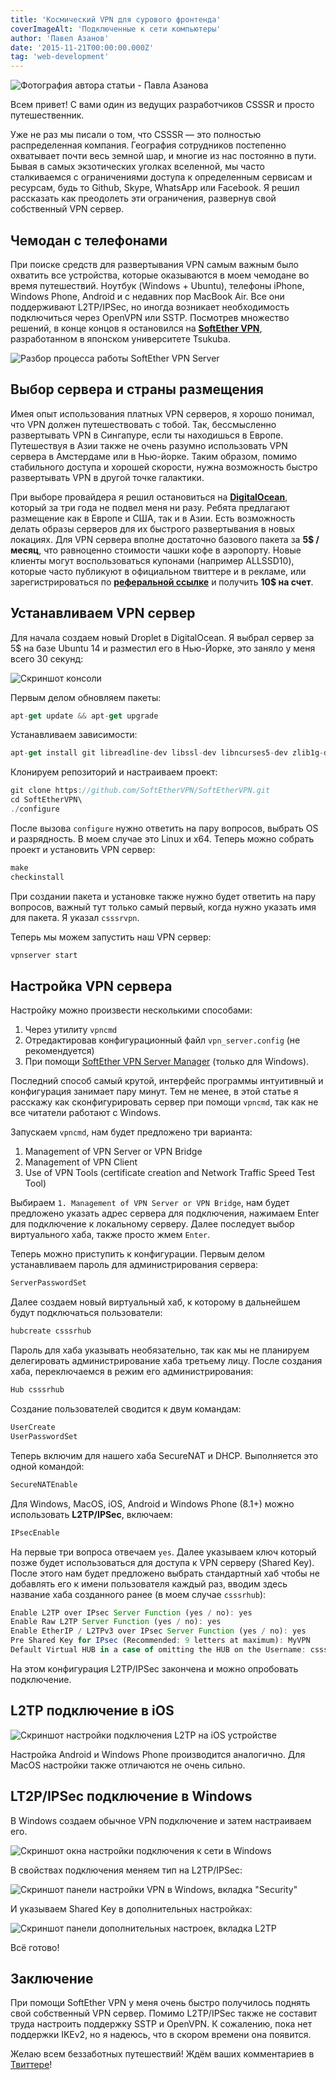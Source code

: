 ```yaml
---
title: 'Космический VPN для сурового фронтенда'
coverImageAlt: 'Подключенные к сети компьютеры'
author: 'Павел Азанов'
date: '2015-11-21T00:00:00.000Z'
tag: 'web-development'
---
```


<Img imageName='azanov' alt='Фотография автора статьи - Павла Азанова'>

Всем привет! С вами один из ведущих разработчиков CSSSR и просто путешественник.

Уже не раз мы писали о том, что CSSSR — это полностью распределенная компания. География сотрудников постепенно охватывает почти весь земной шар, и многие из нас постоянно в пути. Бывая в самых экзотических уголках вселенной, мы часто сталкиваемся с ограничениями доступа к определенным сервисам и ресурсам, будь то Github, Skype, WhatsApp или Facebook. Я решил рассказать как преодолеть эти ограничения, развернув свой собственный VPN сервер.

## Чемодан с телефонами

При поиске средств для развертывания VPN самым важным было охватить все устройства, которые оказываются в моем чемодане во время путешествий. Ноутбук (Windows + Ubuntu), телефоны iPhone, Windows Phone, Android и с недавних пор MacBook Air. Все они поддерживают L2TP/IPSec, но иногда возникает необходимость подключиться через OpenVPN или SSTP. Посмотрев множество решений, в конце концов я остановился на <a href="https://www.softether.org" rel="nofollow noopener" target="_blank">**SoftEther VPN**</a>, разработанном в японском университете Tsukuba.

<Img imageName='softether' alt='Разбор процесса работы SoftEther VPN Server'>

## Выбор сервера и страны размещения

Имея опыт использования платных VPN серверов, я хорошо понимал, что VPN должен путешествовать с тобой. Так, бессмысленно развертывать VPN в Сингапуре, если ты находишься в Европе. Путешествуя в Азии также не очень разумно использовать VPN сервера в Амстердаме или в Нью-йорке. Таким образом, помимо стабильного доступа и хорошей скорости, нужна возможность быстро развертывать VPN в другой точке галактики.

При выборе провайдера я решил остановиться на <a href="https://www.digitalocean.com" rel="nofollow noopener" target="_blank">**DigitalOcean**</a>, который за три года не подвел меня ни разу. Ребята предлагают размещение как в Европе и США, так и в Азии. Есть возможность делать образы серверов для их быстрого развертывания в новых локациях. Для VPN сервера вполне достаточно базового пакета за **5$ / месяц**, что равноценно стоимости чашки кофе в аэропорту. Новые клиенты могут воспользоваться купонами (например ALLSSD10), которые часто публикуют в официальном твиттере и в рекламе, или зарегистрироваться по <a href="https://www.digitalocean.com/?refcode=d47158e015a5" rel="nofollow noopener" target="_blank">**реферальной ссылке**</a> и получить **10$ на счет**.

## Устанавливаем VPN сервер

Для начала создаем новый Droplet в DigitalOcean. Я выбрал сервер за 5$ на базе Ubuntu 14 и разместил его в Нью-Йорке, это заняло у меня всего 30 секунд:

<Img imageName='server' alt='Скриншот консоли'>

Первым делом обновляем пакеты:

```js
apt-get update && apt-get upgrade
```

Устанавливаем зависимости:

```js
apt-get install git libreadline-dev libssl-dev libncurses5-dev zlib1g-dev make checkinstall
```

Клонируем репозиторий и настраиваем проект:

```js
git clone https://github.com/SoftEtherVPN/SoftEtherVPN.git
cd SoftEtherVPN\
./configure
```

После вызова `configure` нужно ответить на пару вопросов, выбрать OS и разрядность. В моем случае это Linux и x64. Теперь можно собрать проект и установить VPN сервер:

```js
make
checkinstall
```

При создании пакета и установке также нужно будет ответить на пару вопросов, важный тут только самый первый, когда нужно указать имя для пакета. Я указал `csssrvpn`.

Теперь мы можем запустить наш VPN сервер:

```js
vpnserver start
```

## Настройка VPN сервера

Настройку можно произвести несколькими способами:

1. Через утилиту `vpncmd`
2. Отредактировав конфигурационный файл `vpn_server.config` (не рекомендуется)
3. При помощи <a href="https://www.softether.org/4-docs/1-manual/2._SoftEther_VPN_Essential_Architecture/2.4_VPN_Server_Manager" rel="nofollow noopener" target="_blank">SoftEther VPN Server Manager</a> (только для Windows).

Последний способ самый крутой, интерфейс программы интуитивный и конфигурация занимает пару минут. Тем не менее, в этой статье я расскажу как сконфигурировать сервер при помощи `vpncmd`, так как не все читатели работают с Windows.

Запускаем `vpncmd`, нам будет предложено три варианта:

1. Management of VPN Server or VPN Bridge
2. Management of VPN Client <br>
3. Use of VPN Tools (certificate creation and Network Traffic Speed Test Tool)

Выбираем `1. Management of VPN Server or VPN Bridge`, нам будет предложено указать адрес сервера для подключения, нажимаем Enter для подключение к локальному серверу. Далее последует выбор виртуального хаба, также просто жмем `Enter`.

Теперь можно приступить к конфигурации. Первым делом устанавливаем пароль для администрирования сервера:

```js
ServerPasswordSet
```

Далее создаем новый виртуальный хаб, к которому в дальнейшем будут подключаться пользователи:

```js
hubcreate csssrhub
```

Пароль для хаба указывать необязательно, так как мы не планируем делегировать администрирование хаба третьему лицу. После создания хаба, переключаемся в режим его администрирования:

```js
Hub csssrhub
```

Создание пользователей сводится к двум командам:

```js
UserCreate
UserPasswordSet
```

Теперь включим для нашего хаба SecureNAT и DHCP. Выполняется это одной командой:

```js
SecureNATEnable
```

Для Windows, MacOS, iOS, Android и Windows Phone (8.1+) можно использовать **L2TP/IPSec**, включаем:

```js
IPsecEnable
```

На первые три вопроса отвечаем `yes`. Далее указываем ключ который позже будет использоваться для доступа к VPN серверу (Shared Key). После этого нам будет предложено выбрать стандартный хаб чтобы не добавлять его к имени пользователя каждый раз, вводим здесь название хаба созданного ранее (в моем случае `csssrhub`):

```js
Enable L2TP over IPsec Server Function (yes / no): yes
Enable Raw L2TP Server Function (yes / no): yes
Enable EtherIP / L2TPv3 over IPsec Server Function (yes / no): yes
Pre Shared Key for IPsec (Recommended: 9 letters at maximum): MyVPN
Default Virtual HUB in a case of omitting the HUB on the Username: csssrhub
```

На этом конфигурация L2TP/IPSec закончена и можно опробовать подключение.

## L2TP подключение в iOS

<Img imageName='ios' alt='Скриншот настройки подключения L2TP на iOS устройстве'>

Настройка Android и Windows Phone производится аналогично. Для MacOS настройки также отличаются не очень сильно.

## LT2P/IPSec подключение в Windows

В Windows создаем обычное VPN подключение и затем настраиваем его.

<Img imageName='connection' alt='Скриншот окна настройки подключения к сети в Windows'>

В свойствах подключения меняем тип на L2TP/IPSec:

<Img imageName='vpn' alt='Скриншот панели настройки VPN в Windows, вкладка "Security"'>

И указываем Shared Key в дополнительных настройках:

<Img imageName='key' alt='Скриншот панели дополнительных настроек, вкладка L2TP'>

Всё готово!

## Заключение

При помощи SoftEther VPN у меня очень быстро получилось поднять свой собственный VPN сервер. Помимо L2TP/IPSec также не составит труда настроить поддержку SSTP и OpenVPN. К сожалению, пока нет поддержки IKEv2, но я надеюсь, что в скором времени она появится.

Желаю всем беззаботных путешествий! Ждём ваших комментариев в <a href="https://twitter.com/csssr_dev" rel="nofollow noopener" target="_blank">Твиттере</a>!
